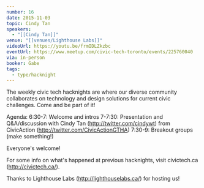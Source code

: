 ```yaml
---
number: 16
date: 2015-11-03
topic: Cindy Tan
speakers:
  - "[[Cindy Tan]]"
venue: "[[venues/Lighthouse Labs]]"
videoUrl: https://youtu.be/frmIDLZkzbc
eventUrl: https://www.meetup.com/civic-tech-toronto/events/225760040
via: in-person
booker: Gabe
tags:
  - type/hacknight
---
```


The weekly civic tech hacknights are where our diverse community collaborates on technology and design solutions for current civic challenges. Come and be part of it!

Agenda:
6:30-7: Welcome and intros
7-7:30: Presentation and Q&A/discussion with Cindy Tan (http://twitter.com/cindywt) from CivicAction (http://twitter.com/CivicActionGTHA)
7:30-9: Breakout groups (make something!)

Everyone's welcome!

For some info on what's happened at previous hacknights, visit civictech.ca (http://civictech.ca/).

Thanks to Lighthouse Labs (http://lighthouselabs.ca/) for hosting us!